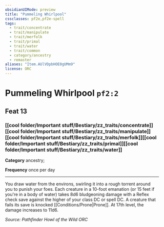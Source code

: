 ```yaml
---
obsidianUIMode: preview
title: "Pummeling Whirlpool"
cssclasses: pf2e,pf2e-spell
tags:
  - trait/concentrate
  - trait/manipulate
  - trait/merfolk
  - trait/primal
  - trait/water
  - trait/common
  - category/ancestry
  - remaster
aliases: "Item.AUlVDpbHOE0gUMm9"
license: ORC
---
```

# Pummeling Whirlpool `pf2:2`
## Feat 13
### [[cool folder/Important stuff/Bestiary/zz_traits/concentrate]][[cool folder/Important stuff/Bestiary/zz_traits/manipulate]][[cool folder/Important stuff/Bestiary/zz_traits/merfolk]][[cool folder/Important stuff/Bestiary/zz_traits/primal]][[cool folder/Important stuff/Bestiary/zz_traits/water]]

**Category** ancestry; 




**Frequency** once per day

* * *

You draw water from the environs, swirling it into a rough torrent around you to punish your foes. Each creature in a 10-foot emanation (or 15 feet if you're in a body of water) takes 8d6 bludgeoning damage with a Reflex check save against the higher of your class DC or spell DC. A creature that fails its save is knocked [[Conditions/Prone|Prone]]. At 17th level, the damage increases to 11d6.

*Source: Pathfinder Howl of the Wild*
*ORC*